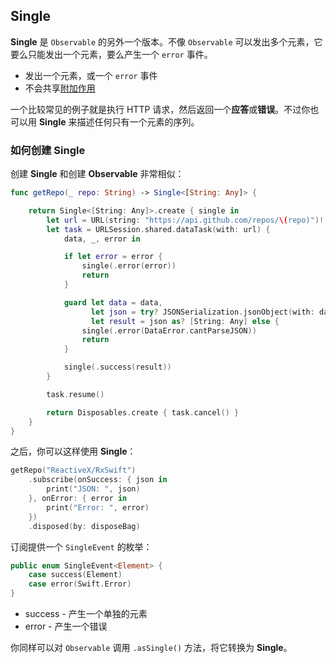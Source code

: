 ## Single

**Single** 是 `Observable` 的另外一个版本。不像 `Observable` 可以发出多个元素，它要么只能发出一个元素，要么产生一个 `error` 事件。

* 发出一个元素，或一个 `error` 事件
* 不会共享[附加作用]

一个比较常见的例子就是执行 HTTP 请求，然后返回一个**应答**或**错误**。不过你也可以用 **Single** 来描述任何只有一个元素的序列。

### 如何创建 Single
创建 **Single** 和创建 **Observable** 非常相似：

```swift
func getRepo(_ repo: String) -> Single<[String: Any]> {

    return Single<[String: Any]>.create { single in
        let url = URL(string: "https://api.github.com/repos/\(repo)")!
        let task = URLSession.shared.dataTask(with: url) {
            data, _, error in

            if let error = error {
                single(.error(error))
                return
            }

            guard let data = data,
                  let json = try? JSONSerialization.jsonObject(with: data, options: .mutableLeaves),
                  let result = json as? [String: Any] else {
                single(.error(DataError.cantParseJSON))
                return
            }

            single(.success(result))
        }

        task.resume()

        return Disposables.create { task.cancel() }
    }
}
```

之后，你可以这样使用 **Single**：

```swift
getRepo("ReactiveX/RxSwift")
    .subscribe(onSuccess: { json in
        print("JSON: ", json)
    }, onError: { error in
        print("Error: ", error)
    })
    .disposed(by: disposeBag)
```

订阅提供一个 `SingleEvent` 的枚举：

```swift
public enum SingleEvent<Element> {
    case success(Element)
    case error(Swift.Error)
}
```

* success - 产生一个单独的元素
* error - 产生一个错误

你同样可以对 `Observable` 调用 `.asSingle()` 方法，将它转换为 **Single**。


[附加作用]:/content/recipes/side_effects.md
